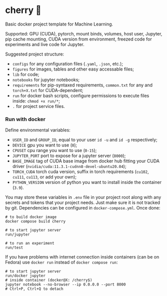 # cherry 🍒
Basic docker project template for Machine Learning.

Supported: GPU (CUDA), pytorch, mount binds, volumes, host user, Jupyter, pip cache mounting,
CUDA version from environment, freezed code for experiments and live code for Jupyter.

Suggested project structure:
* `configs` for any configuration files (`.yaml`, `.json`, etc.);
* `figures` for images, tables and other easy accessable files;
* `lib` for code;
* `notebooks` for jupyter notebooks;
* `requirements` for pip-syntaxed requirements, `common.txt` for any and `torch+X.txt` for CUDA-dependent;
* `run` for docker bash scripts, configure permissions to execute files inside: `chmod +x run/*`;
* `.` for project service files.

### Run with docker

Define environmental variables:
* `USER_ID` and `GROUP_ID`, equal to your user `id -u` and `id -g` respectively;
* `DEVICE` gpu you want to use (`0`);
* `CPUSET` cpu range you want to use (`0-15`);
* `JUPYTER_PORT` port to expose for a jupyter server (`8000`);
* `BASE_IMAGE` tag of CUDA base image from docker hub fitting your CUDA driver (`nvidia/cuda:11.3.1-cudnn8-devel-ubuntu20.04`);
* `TORCH_CUDA` torch cuda version, suffix in torch requirements (`cu102`, `cu111`, `cu113`, or add your own);
* `PYTHON_VERSION` version of python you want to install inside the container (`3.9`).

You may store these variables in `.env` file in your project root along with any secrets and tokens
that your project needs. Just make sure it is not tracked by git.
Dependencies can be configured in `docker-compose.yml`.
Once done:
```
# to build docker image
docker compose build cherry

# to start jupyter server
run/jupyter

# to run an experiment
run/test
```
If you have problems with internet connection inside containers (can be on Fedora)
use `docker run` instead of `docker compose run`:
```
# to start jupyter server
run/docker jupyter
# inside container (docker@X: /cherry$) 
jupyter notebook --no-browser --ip 0.0.0.0 --port 8000
# Ctrl+P, Ctrl+Q to detach
```
